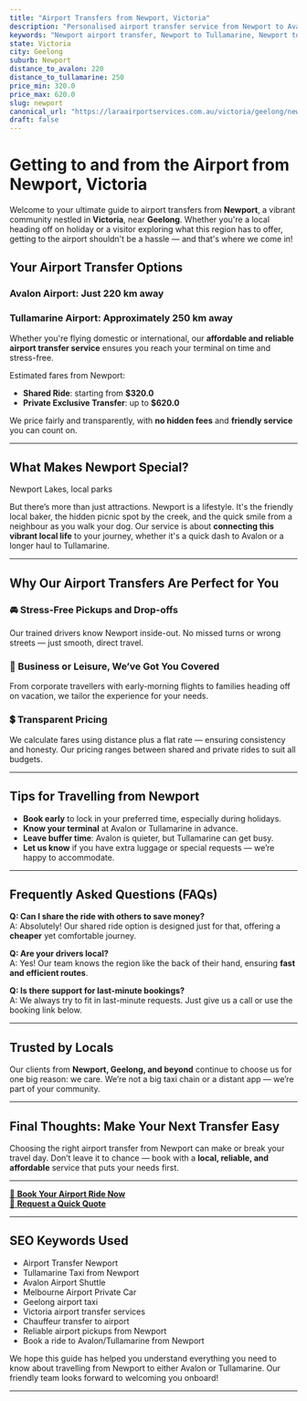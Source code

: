 ```yaml
---
title: "Airport Transfers from Newport, Victoria"
description: "Personalised airport transfer service from Newport to Avalon and Tullamarine airports. Enjoy a smooth, affordable ride with us!"
keywords: "Newport airport transfer, Newport to Tullamarine, Newport to Avalon, airport taxi Newport, private airport transfer Newport, shared ride Newport, Newport transfers, airport shuttle Newport, book Newport airport taxi, affordable Newport airport transfer, Newport airport transfer service, airport transfer Geelong, airport transfer Melbourne, Melbourne airport taxi, airport transfers Victoria, Tullamarine airport shuttle, Avalon airport transfers, Melbourne private transfer, airport transport services Melbourne"
state: Victoria
city: Geelong
suburb: Newport
distance_to_avalon: 220
distance_to_tullamarine: 250
price_min: 320.0
price_max: 620.0
slug: newport
canonical_url: "https://laraairportservices.com.au/victoria/geelong/newport/"
draft: false
---
```


# Getting to and from the Airport from Newport, Victoria

Welcome to your ultimate guide to airport transfers from **Newport**, a vibrant community nestled in **Victoria**, near **Geelong**. Whether you're a local heading off on holiday or a visitor exploring what this region has to offer, getting to the airport shouldn't be a hassle — and that's where we come in!

## Your Airport Transfer Options

### Avalon Airport: Just 220 km away  
### Tullamarine Airport: Approximately 250 km away

Whether you're flying domestic or international, our **affordable and reliable airport transfer service** ensures you reach your terminal on time and stress-free.

Estimated fares from Newport:
- **Shared Ride**: starting from **$320.0**
- **Private Exclusive Transfer**: up to **$620.0**

We price fairly and transparently, with **no hidden fees** and **friendly service** you can count on.

---

## What Makes Newport Special?

Newport Lakes, local parks

But there’s more than just attractions. Newport is a lifestyle. It's the friendly local baker, the hidden picnic spot by the creek, and the quick smile from a neighbour as you walk your dog. Our service is about **connecting this vibrant local life** to your journey, whether it's a quick dash to Avalon or a longer haul to Tullamarine.

---

## Why Our Airport Transfers Are Perfect for You

### 🚘 Stress-Free Pickups and Drop-offs
Our trained drivers know Newport inside-out. No missed turns or wrong streets — just smooth, direct travel.

### 💼 Business or Leisure, We’ve Got You Covered
From corporate travellers with early-morning flights to families heading off on vacation, we tailor the experience for your needs.

### 💲 Transparent Pricing
We calculate fares using distance plus a flat rate — ensuring consistency and honesty. Our pricing ranges between shared and private rides to suit all budgets.

---

## Tips for Travelling from Newport

- **Book early** to lock in your preferred time, especially during holidays.
- **Know your terminal** at Avalon or Tullamarine in advance.
- **Leave buffer time**: Avalon is quieter, but Tullamarine can get busy.
- **Let us know** if you have extra luggage or special requests — we’re happy to accommodate.

---

## Frequently Asked Questions (FAQs)

**Q: Can I share the ride with others to save money?**  
A: Absolutely! Our shared ride option is designed just for that, offering a **cheaper** yet comfortable journey.

**Q: Are your drivers local?**  
A: Yes! Our team knows the region like the back of their hand, ensuring **fast and efficient routes**.

**Q: Is there support for last-minute bookings?**  
A: We always try to fit in last-minute requests. Just give us a call or use the booking link below.

---

## Trusted by Locals

Our clients from **Newport, Geelong, and beyond** continue to choose us for one big reason: we care. We’re not a big taxi chain or a distant app — we’re part of your community.

---

## Final Thoughts: Make Your Next Transfer Easy

Choosing the right airport transfer from Newport can make or break your travel day. Don’t leave it to chance — book with a **local, reliable, and affordable** service that puts your needs first.

---

[📅 **Book Your Airport Ride Now**](https://laraairportservices.square.site/s/appointments)  
[📧 **Request a Quick Quote**](https://laraairportservices.square.site/contact-us)

---

## SEO Keywords Used
- Airport Transfer Newport
- Tullamarine Taxi from Newport
- Avalon Airport Shuttle
- Melbourne Airport Private Car
- Geelong airport taxi
- Victoria airport transfer services
- Chauffeur transfer to airport
- Reliable airport pickups from Newport
- Book a ride to Avalon/Tullamarine from Newport

We hope this guide has helped you understand everything you need to know about travelling from Newport to either Avalon or Tullamarine. Our friendly team looks forward to welcoming you onboard!

---
